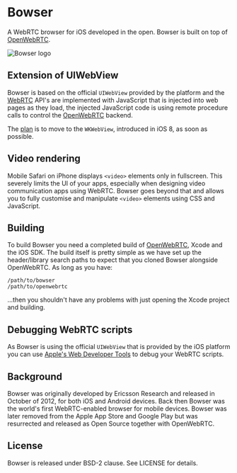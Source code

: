 Bowser
======

A WebRTC browser for iOS developed in the open. Bowser is built on top of [OpenWebRTC](https://github.com/EricssonResearch/openwebrtc).

![Bowser logo](http://static.squarespace.com/static/53f1eedee4b0439bf8d480c5/t/53f25022e4b0cca46a383183/1408389154850/?format=500w "Bowser logo")

## Extension of UIWebView
Bowser is based on the official `UIWebView` provided by the platform and the [WebRTC](http://www.w3.org/2011/04/webrtc/) API's are implemented with JavaScript that is injected into web pages as they load, the injected JavaScript code is using remote procedure calls to control the [OpenWebRTC](https://github.com/EricssonResearch/openwebrtc) backend.

The [plan](https://github.com/EricssonResearch/bowser/issues/1) is to move to the `WKWebView`, introduced in iOS 8, as soon as possible.  

## Video rendering
Mobile Safari on iPhone displays `<video>` elements only in fullscreen. This severely limits the UI of your apps, especially when designing video communication apps using WebRTC. Bowser goes beyond that and allows you to fully customise and manipulate `<video>` elements using CSS and JavaScript.

## Building
To build Bowser you need a completed build of [OpenWebRTC](https://github.com/EricssonResearch/openwebrtc), Xcode and the iOS SDK. The build itself is pretty simple as we have set up the header/library search paths to expect that you cloned Bowser alongside OpenWebRTC. As long as you have:
```
/path/to/bowser
/path/to/openwebrtc
```
...then you shouldn't have any problems with just opening the Xcode project and building.

## Debugging WebRTC scripts
As Bowser is using the official `UIWebView` that is provided by the iOS platform you can use [Apple's Web Developer Tools](https://developer.apple.com/safari/tools/) to debug your WebRTC scripts.

## Background
Bowser was originally developed by Ericsson Research and released in October of 2012, for both iOS and Android devices. Back then Bowser was the world's first WebRTC-enabled browser for mobile devices. Bowser was later removed from the Apple App Store and Google Play but was resurrected and released as Open Source together with OpenWebRTC.

## License
Bowser is released under BSD-2 clause. See LICENSE for details.
